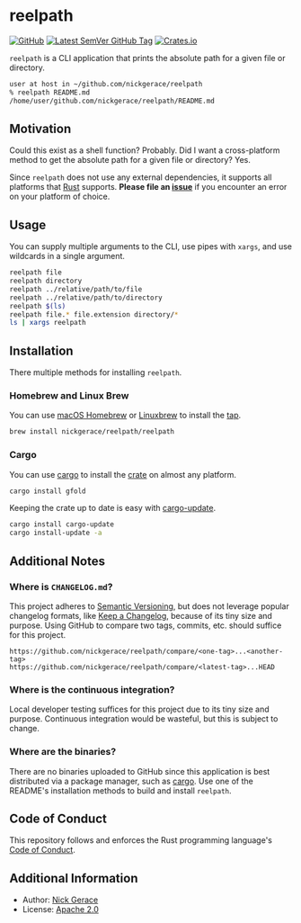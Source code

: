 # reelpath

[![GitHub](https://img.shields.io/github/license/nickgerace/reelpath?style=flat-square)](./LICENSE)
[![Latest SemVer GitHub Tag](https://img.shields.io/github/v/tag/nickgerace/reelpath?label=version&style=flat-square)](https://github.com/nickgerace/reelpath/releases/latest)
[![Crates.io](https://img.shields.io/crates/v/reelpath?style=flat-square)](https://crates.io/crates/reelpath)

`reelpath` is a CLI application that prints the absolute path for a given file or directory.

```sh
user at host in ~/github.com/nickgerace/reelpath
% reelpath README.md
/home/user/github.com/nickgerace/reelpath/README.md
```

## Motivation

Could this exist as a shell function?
Probably.
Did I want a cross-platform method to get the absolute path for a given file or directory?
Yes.

Since `reelpath` does not use any external dependencies, it supports all platforms that [Rust](https://www.rust-lang.org/) supports.
**Please file an [issue](https://github.com/nickgerace/reelpath/issues)** if you encounter an error on your platform of choice.

## Usage

You can supply multiple arguments to the CLI, use pipes with `xargs`, and use wildcards in a single argument.

```sh
reelpath file
reelpath directory
reelpath ../relative/path/to/file
reelpath ../relative/path/to/directory
reelpath $(ls)
reelpath file.* file.extension directory/*
ls | xargs reelpath
```

## Installation

There multiple methods for installing `reelpath`.

### Homebrew and Linux Brew

You can use [macOS Homebrew](https://brew.sh) or [Linuxbrew](https://docs.brew.sh/Homebrew-on-Linux) to install the [tap](https://github.com/nickgerace/homebrew-reelpath).

```sh
brew install nickgerace/reelpath/reelpath
```

### Cargo

You can use [cargo](https://crates.io) to install the [crate](https://crates.io/crates/reelpath) on almost any platform.

```sh
cargo install gfold
```

Keeping the crate up to date is easy with [cargo-update](https://crates.io/crates/cargo-update).

```sh
cargo install cargo-update
cargo install-update -a
```

## Additional Notes

### Where is `CHANGELOG.md`?

This project adheres to [Semantic Versioning](https://semver.org/spec/v2.0.0.html), but does not leverage popular changelog formats, like [Keep a Changelog](https://keepachangelog.com/en/1.0.0/), because of its tiny size and purpose.
Using GitHub to compare two tags, commits, etc. should suffice for this project.

```
https://github.com/nickgerace/reelpath/compare/<one-tag>...<another-tag>
https://github.com/nickgerace/reelpath/compare/<latest-tag>...HEAD
```

### Where is the continuous integration?

Local developer testing suffices for this project due to its tiny size and purpose.
Continuous integration would be wasteful, but this is subject to change.

### Where are the binaries?

There are no binaries uploaded to GitHub since this application is best distributed via a package manager, such as [cargo](https://crates.io/). 
Use one of the README's installation methods to build and install `reelpath`.

## Code of Conduct

This repository follows and enforces the Rust programming language's [Code of Conduct](https://www.rust-lang.org/policies/code-of-conduct).

## Additional Information

- Author: [Nick Gerace](https://nickgerace.dev)
- License: [Apache 2.0](./LICENSE)
